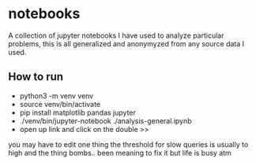 ﻿# notebooks

A collection of jupyter notebooks I have used to analyze particular problems, this is all generalized and anonymyzed from any source data I used.

## How to run

* python3 -m venv venv
* source venv/bin/activate
* pip install matplotlib pandas jupyter
* ./venv/bin/jupyter-notebook ./analysis-general.ipynb
* open up link and click on the double >>

you may have to edit one thing the threshold for slow queries is usually to high and the thing bombs.. been meaning to fix it but life is busy atm
